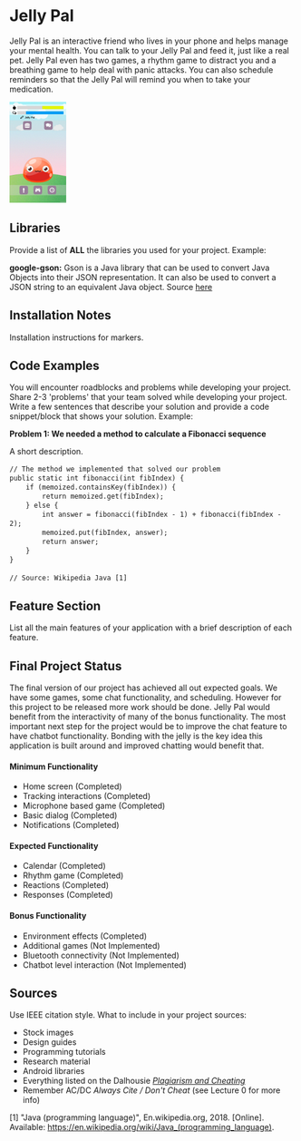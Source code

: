 # Jelly Pal
Jelly Pal is an interactive friend who lives in your phone and helps manage your mental health. You can talk to your Jelly Pal and feed it, just like a real pet. Jelly Pal even has two games, a rhythm game to distract you and a breathing game to help deal with panic attacks. You can also schedule reminders so that the Jelly Pal will remind you when to take your medication.

![Jelly Pal Home Screen](Screenshots/main_menu.png "The home screen of the Jelly Pal app")

## Libraries
Provide a list of **ALL** the libraries you used for your project. Example:

**google-gson:** Gson is a Java library that can be used to convert Java Objects into their JSON representation. It can also be used to convert a JSON string to an equivalent Java object. Source [here](https://github.com/google/gson)

## Installation Notes
Installation instructions for markers.

## Code Examples
You will encounter roadblocks and problems while developing your project. Share 2-3 'problems' that your team solved while developing your project. Write a few sentences that describe your solution and provide a code snippet/block that shows your solution. Example:

**Problem 1: We needed a method to calculate a Fibonacci sequence**

A short description.
```
// The method we implemented that solved our problem
public static int fibonacci(int fibIndex) {
    if (memoized.containsKey(fibIndex)) {
        return memoized.get(fibIndex);
    } else {
        int answer = fibonacci(fibIndex - 1) + fibonacci(fibIndex - 2);
        memoized.put(fibIndex, answer);
        return answer;
    }
}

// Source: Wikipedia Java [1]
```

## Feature Section
List all the main features of your application with a brief description of each feature.

## Final Project Status
The final version of our project has achieved all out expected goals. We have some games, some chat functionality, and scheduling. However for this project to be released more work should be done. Jelly Pal would benefit from the interactivity of many of the bonus functionality. The most important next step for the project would be to improve the chat feature to have chatbot functionality. Bonding with the jelly is the key idea this application is built around and improved chatting would benefit that.

#### Minimum Functionality
- Home screen (Completed)
- Tracking interactions (Completed)
- Microphone based game (Completed)
- Basic dialog (Completed)
- Notifications (Completed)

#### Expected Functionality
- Calendar (Completed)
- Rhythm game (Completed)
- Reactions (Completed)
- Responses (Completed)

#### Bonus Functionality
- Environment effects (Completed)
- Additional games (Not Implemented)
- Bluetooth connectivity (Not Implemented)
- Chatbot level interaction (Not Implemented)

## Sources
Use IEEE citation style.
What to include in your project sources:
- Stock images
- Design guides
- Programming tutorials
- Research material
- Android libraries
- Everything listed on the Dalhousie [*Plagiarism and Cheating*](https://www.dal.ca/dept/university_secretariat/academic-integrity/plagiarism-cheating.html)
- Remember AC/DC *Always Cite / Don't Cheat* (see Lecture 0 for more info)

[1] "Java (programming language)", En.wikipedia.org, 2018. [Online]. Available: https://en.wikipedia.org/wiki/Java_(programming_language).
